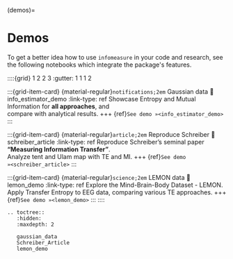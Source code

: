 (demos)=
# Demos
To get a better idea how to use `infomeasure` in your code and research,
see the following notebooks which integrate the package's features.

::::{grid} 1 2 2 3
:gutter: 1 1 1 2

:::{grid-item-card} {material-regular}`notifications;2em` Gaussian data
:link: info_estimator_demo
:link-type: ref
Showcase Entropy and Mutual Information for **all approaches**, and\
compare with analytical results.
+++
{ref}`See demo »<info_estimator_demo>`
:::

:::{grid-item-card} {material-regular}`article;2em` Reproduce Schreiber
:link: schreiber_article
:link-type: ref
Reproduce Schreiber’s seminal paper **“Measuring Information Transfer”**.\
Analyze tent and Ulam map with TE and MI.
+++
{ref}`See demo »<schreiber_article>`
:::

:::{grid-item-card} {material-regular}`science;2em` LEMON data
:link: lemon_demo
:link-type: ref
Explore the Mind-Brain-Body Dataset - LEMON.\
Apply Transfer Entropy to EEG data, comparing various TE approaches.
+++
{ref}`See demo »<lemon_demo>`
:::
::::


```{eval-rst}
.. toctree::
   :hidden:
   :maxdepth: 2

   gaussian_data
   Schreiber_Article
   lemon_demo
```
